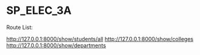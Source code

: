 # SP_ELEC_3A

Route List:

http://127.0.0.1:8000/show/students/all
http://127.0.0.1:8000/show/colleges
http://127.0.0.1:8000/show/departments
